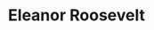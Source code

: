 ---
title: "Eleanor Roosevelt"
hashtag: "eleanor-roosevelt"
tags:
  - Activist
  - Writer
  - Human Being
---
